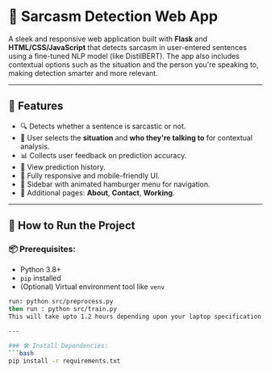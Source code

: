 # 🤖 Sarcasm Detection Web App

A sleek and responsive web application built with **Flask** and **HTML/CSS/JavaScript** that detects sarcasm in user-entered sentences using a fine-tuned NLP model (like DistilBERT). The app also includes contextual options such as the situation and the person you're speaking to, making detection smarter and more relevant.

---

## 📸 Features

- 🔍 Detects whether a sentence is sarcastic or not.
- 📝 User selects the **situation** and **who they're talking to** for contextual analysis.
- 📊 Collects user feedback on prediction accuracy.
- 📂 View prediction history.
- 📱 Fully responsive and mobile-friendly UI.
- 🍔 Sidebar with animated hamburger menu for navigation.
- 📄 Additional pages: **About**, **Contact**, **Working**.

---

## 🚀 How to Run the Project

### 📦 Prerequisites:
- Python 3.8+
- `pip` installed
- (Optional) Virtual environment tool like `venv`
 ```bash
 run: python src/preprocess.py
 then run : python src/train.py
 This will take upto 1.2 hours depending upon your laptop specification

---

### 🛠️ Install Dependencies:
```bash
pip install -r requirements.txt

